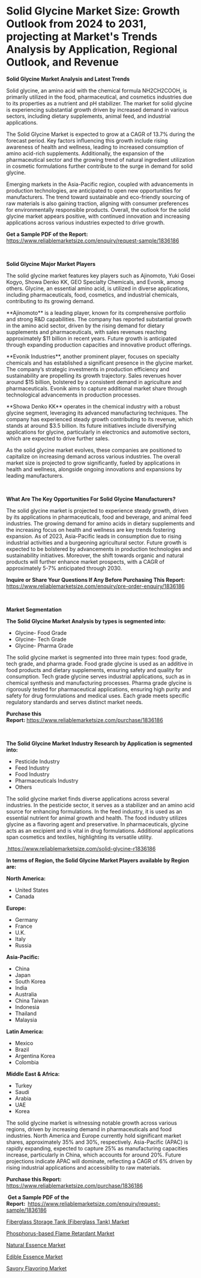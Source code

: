<p><h1>Solid Glycine Market Size: Growth Outlook from 2024 to 2031, projecting at Market's Trends Analysis by Application, Regional Outlook, and Revenue</h1></p><p><strong>Solid Glycine Market Analysis and Latest Trends</strong></p>
<p><p>Solid glycine, an amino acid with the chemical formula NH2CH2COOH, is primarily utilized in the food, pharmaceutical, and cosmetics industries due to its properties as a nutrient and pH stabilizer. The market for solid glycine is experiencing substantial growth driven by increased demand in various sectors, including dietary supplements, animal feed, and industrial applications.</p><p>The Solid Glycine Market is expected to grow at a CAGR of 13.7% during the forecast period. Key factors influencing this growth include rising awareness of health and wellness, leading to increased consumption of amino acid-rich supplements. Additionally, the expansion of the pharmaceutical sector and the growing trend of natural ingredient utilization in cosmetic formulations further contribute to the surge in demand for solid glycine.</p><p>Emerging markets in the Asia-Pacific region, coupled with advancements in production technologies, are anticipated to open new opportunities for manufacturers. The trend toward sustainable and eco-friendly sourcing of raw materials is also gaining traction, aligning with consumer preferences for environmentally responsible products. Overall, the outlook for the solid glycine market appears positive, with continued innovation and increasing applications across various industries expected to drive growth.</p></p>
<p><strong>Get a Sample PDF of the Report:&nbsp;</strong> <a href="https://www.reliablemarketsize.com/enquiry/request-sample/1836186?utm_campaign=1186&utm_medium=2&utm_source=Github&utm_content=ia&utm_term=16102024&utm_id=solid-glycine">https://www.reliablemarketsize.com/enquiry/request-sample/1836186</a></p>
<p>&nbsp;</p>
<p><strong>Solid Glycine Major Market Players</strong></p>
<p><p>The solid glycine market features key players such as Ajinomoto, Yuki Gosei Kogyo, Showa Denko KK, GEO Specialty Chemicals, and Evonik, among others. Glycine, an essential amino acid, is utilized in diverse applications, including pharmaceuticals, food, cosmetics, and industrial chemicals, contributing to its growing demand.</p><p>**Ajinomoto** is a leading player, known for its comprehensive portfolio and strong R&D capabilities. The company has reported substantial growth in the amino acid sector, driven by the rising demand for dietary supplements and pharmaceuticals, with sales revenues reaching approximately $11 billion in recent years. Future growth is anticipated through expanding production capacities and innovative product offerings.</p><p>**Evonik Industries**, another prominent player, focuses on specialty chemicals and has established a significant presence in the glycine market. The company’s strategic investments in production efficiency and sustainability are propelling its growth trajectory. Sales revenues hover around $15 billion, bolstered by a consistent demand in agriculture and pharmaceuticals. Evonik aims to capture additional market share through technological advancements in production processes.</p><p>**Showa Denko KK** operates in the chemical industry with a robust glycine segment, leveraging its advanced manufacturing techniques. The company has experienced steady growth contributing to its revenue, which stands at around $3.5 billion. Its future initiatives include diversifying applications for glycine, particularly in electronics and automotive sectors, which are expected to drive further sales.</p><p>As the solid glycine market evolves, these companies are positioned to capitalize on increasing demand across various industries. The overall market size is projected to grow significantly, fueled by applications in health and wellness, alongside ongoing innovations and expansions by leading manufacturers.</p></p>
<p>&nbsp;</p>
<p><strong>What Are The Key Opportunities For Solid Glycine Manufacturers?</strong></p>
<p><p>The solid glycine market is projected to experience steady growth, driven by its applications in pharmaceuticals, food and beverage, and animal feed industries. The growing demand for amino acids in dietary supplements and the increasing focus on health and wellness are key trends fostering expansion. As of 2023, Asia-Pacific leads in consumption due to rising industrial activities and a burgeoning agricultural sector. Future growth is expected to be bolstered by advancements in production technologies and sustainability initiatives. Moreover, the shift towards organic and natural products will further enhance market prospects, with a CAGR of approximately 5-7% anticipated through 2030.</p></p>
<p><strong>Inquire or Share Your Questions If Any Before Purchasing This Report:</strong> <a href="https://www.reliablemarketsize.com/enquiry/pre-order-enquiry/1836186?utm_campaign=1186&utm_medium=2&utm_source=Github&utm_content=ia&utm_term=16102024&utm_id=solid-glycine">https://www.reliablemarketsize.com/enquiry/pre-order-enquiry/1836186</a></p>
<p>&nbsp;</p>
<p><strong>Market Segmentation</strong></p>
<p><strong>The Solid Glycine Market Analysis by types is segmented into:</strong></p>
<p><ul><li>Glycine- Food Grade</li><li>Glycine- Tech Grade</li><li>Glycine- Pharma Grade</li></ul></p>
<p><p>The solid glycine market is segmented into three main types: food grade, tech grade, and pharma grade. Food grade glycine is used as an additive in food products and dietary supplements, ensuring safety and quality for consumption. Tech grade glycine serves industrial applications, such as in chemical synthesis and manufacturing processes. Pharma grade glycine is rigorously tested for pharmaceutical applications, ensuring high purity and safety for drug formulations and medical uses. Each grade meets specific regulatory standards and serves distinct market needs.</p></p>
<p><strong>Purchase this Report:&nbsp;</strong><a href="https://www.reliablemarketsize.com/purchase/1836186?utm_campaign=1186&utm_medium=2&utm_source=Github&utm_content=ia&utm_term=16102024&utm_id=solid-glycine">https://www.reliablemarketsize.com/purchase/1836186</a></p>
<p>&nbsp;</p>
<p><strong>The Solid Glycine Market Industry Research by Application is segmented into:</strong></p>
<p><ul><li>Pesticide Industry</li><li>Feed Industry</li><li>Food Industry</li><li>Pharmaceuticals Industry</li><li>Others</li></ul></p>
<p><p>The solid glycine market finds diverse applications across several industries. In the pesticide sector, it serves as a stabilizer and an amino acid source for enhancing formulations. In the feed industry, it is used as an essential nutrient for animal growth and health. The food industry utilizes glycine as a flavoring agent and preservative. In pharmaceuticals, glycine acts as an excipient and is vital in drug formulations. Additional applications span cosmetics and textiles, highlighting its versatile utility.</p></p>
<p><a href="https://www.reliablemarketsize.com/solid-glycine-r1836186?utm_campaign=1186&utm_medium=2&utm_source=Github&utm_content=ia&utm_term=16102024&utm_id=solid-glycine">&nbsp;https://www.reliablemarketsize.com/solid-glycine-r1836186</a></p>
<p><strong>In terms of Region, the Solid Glycine Market Players available by Region are:</strong></p>
<p>
    <p> <strong> North America: </strong>
        <ul>
            <li>United States</li>
            <li>Canada</li>
        </ul>
        </p> 
    <p> <strong> Europe: </strong>
        <ul>
            <li>Germany</li>
            <li>France</li>
            <li>U.K.</li>
            <li>Italy</li>
            <li>Russia</li>
        </ul>
        </p> 
    <p> <strong> Asia-Pacific: </strong>
        <ul>
            <li>China</li>
            <li>Japan</li>
            <li>South Korea</li>
            <li>India</li>
            <li>Australia</li>
            <li>China Taiwan</li>
            <li>Indonesia</li>
            <li>Thailand</li>
            <li>Malaysia</li>
        </ul>
        </p> 
    <p> <strong> Latin America: </strong>
        <ul>
            <li>Mexico</li>
            <li>Brazil</li>
            <li>Argentina Korea</li>
            <li>Colombia</li>
        </ul>
        </p> 
    <p> <strong> Middle East & Africa: </strong>
        <ul>
            <li>Turkey</li>
            <li>Saudi</li>
            <li>Arabia</li>
            <li>UAE</li>
            <li>Korea</li>
        </ul>
    </p>
    </p>
<p><p>The solid glycine market is witnessing notable growth across various regions, driven by increasing demand in pharmaceuticals and food industries. North America and Europe currently hold significant market shares, approximately 35% and 30%, respectively. Asia-Pacific (APAC) is rapidly expanding, expected to capture 25% as manufacturing capacities increase, particularly in China, which accounts for around 20%. Future projections indicate APAC will dominate, reflecting a CAGR of 6% driven by rising industrial applications and accessibility to raw materials.</p></p>
<p><strong>Purchase this Report: </strong><a href="https://www.reliablemarketsize.com/purchase/1836186?utm_campaign=1186&utm_medium=2&utm_source=Github&utm_content=ia&utm_term=16102024&utm_id=solid-glycine">https://www.reliablemarketsize.com/purchase/1836186</a></p>
<p>&nbsp;<strong>Get a Sample PDF of the Report:&nbsp;&nbsp;</strong><a href="https://www.reliablemarketsize.com/enquiry/request-sample/1836186?utm_campaign=1186&utm_medium=2&utm_source=Github&utm_content=ia&utm_term=16102024&utm_id=solid-glycine">https://www.reliablemarketsize.com/enquiry/request-sample/1836186</a></p>
<p><strong></strong></p>
<p><p><a href="https://github.com/loree7bmunk/Market-Research-Report-List-1/blob/main/fiberglass-storage-tank-fiberglass-tank-market.md?utm_campaign=1186&utm_medium=2&utm_source=Github&utm_content=ia&utm_term=16102024&utm_id=solid-glycine">Fiberglass Storage Tank (Fiberglass Tank) Market</a></p><p><a href="https://github.com/b9uxfeyen/Market-Research-Report-List-1/blob/main/phosphorus-based-flame-retardant-market.md?utm_campaign=1186&utm_medium=2&utm_source=Github&utm_content=ia&utm_term=16102024&utm_id=solid-glycine">Phosphorus-based Flame Retardant Market</a></p><p><a href="https://www.linkedin.com/pulse/natural-essence-market-global-share-ranking-overall-kk1oc?utm_campaign=1186&utm_medium=2&utm_source=Github&utm_content=ia&utm_term=16102024&utm_id=solid-glycine">Natural Essence Market</a></p><p><a href="https://www.linkedin.com/pulse/edible-essence-market-evolution-key-trends-regional-mldmc?utm_campaign=1186&utm_medium=2&utm_source=Github&utm_content=ia&utm_term=16102024&utm_id=solid-glycine">Edible Essence Market</a></p><p><a href="https://www.linkedin.com/pulse/savory-flavoring-market-research-report-exploring-size-upe0c?utm_campaign=1186&utm_medium=2&utm_source=Github&utm_content=ia&utm_term=16102024&utm_id=solid-glycine">Savory Flavoring Market</a></p></p>